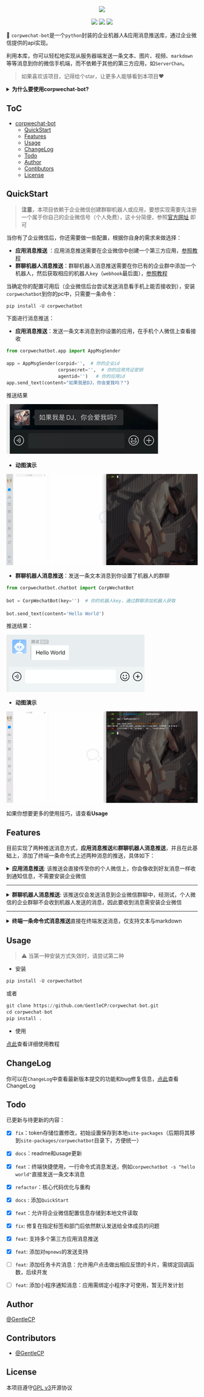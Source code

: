 <p align="center">
<a href="https://github.com/GentleCP/corpwechat-bot"><img width="300" src="https://gitee.com/gentlecp/ImgUrl/raw/master/20210425111523.png"></a>
</p>

<p align="center">
<a href="https://hits.seeyoufarm.com"><img src="https://hits.seeyoufarm.com/api/count/incr/badge.svg?url=https%3A%2F%2Fgithub.com%2FGentleCP%2Fcorpwechat-bot&count_bg=%2379C83D&title_bg=%23555555&icon=&icon_color=%23E7E7E7&title=hits&edge_flat=false"/></a>
<a ><img src="https://img.shields.io/badge/python-3.5%2B-blue"/></a>
<a ><img src="https://img.shields.io/pypi/v/corpwechatbot"/></a>
</p>

:wave: `corpwechat-bot`是一个`python`封装的企业机器人&应用消息推送库，通过企业微信提供的api实现。

利用本库，你可以轻松地实现从服务器端发送一条文本、图片、视频、`markdown`等等消息到你的微信手机端，而不依赖于其他的第三方应用，如`ServerChan`。

> 如果喜欢该项目，记得给个star，让更多人能够看到本项目♥️

<details>
<summary><b>为什么要使用corpwechat-bot?</b></summary>

`corpwechat-bot`的定位是让用户随时随地了解服务器端程序的运行结果，同类型的方法有很多，例如邮件，钉钉（这两个的消息推送我在我的另一个库[cptools](https://github.com/GentleCP/cptools)中实现了，有兴趣的可以去看看），bark等。但对于一般人来说，最方便的接收方式还是微信，但个人微信并不提供给开发者API（以前可以用网页微信，现在被禁了）。

拥有同样功能比较知名的有：`ServerChan`，之前提供公众号模板消息推送，但由于微信官方原因，在`21年4月底即将下线`，因此推出了`Turbo`版，支持企业微信消息推送。我在使用过之后发现几个主要问题:raising_hand:，并与`corpwechat-bot`进行了对比：

| 对比项               | ServerChan                                                   | corpwechat-bot                                               |
| -------------------- | ------------------------------------------------------------ | ------------------------------------------------------------ |
| **消息推送限制**     | :disappointed_relieved: 普通用户消息推送次数限制（每天5次，会员不限） | :relaxed: ​`corpwechat-bot`直接和企业微信对接，消息发送仅受微信官方限制（每分钟20条） |
| **个人信息安全性**   | :weary: 个人企业号、应用id和密钥由`ServerChan`云端存储，所有发送的消息也经过`ServerChan`转发（先到`ServerChan`后台，再由`ServerChan`发送到微信） | :innocent: `corpwechat-bot`本身不存储任何用户的密钥（由用户本地保存），所有消息也是直接发送到企业微信后台，保证数据安全性 |
| **创建、使用便捷性** | :persevere: 主要使用步骤：<br />1.  用户注册企业微信<br />2.  创建`ServerChan`应用<br />3.  提交企业号、应用id、应用密钥到`ServerChan`，获取`sendKey`<br />4. 利用`sendKey`发送`http`请求到指定url完成消息发送 | :wink: 主要使用步骤：​<br />1. 用户注册企业微信<br />2. 创建个人消息推送应用，获取相应密钥<br />3. 一条命令`pip install -U corpwechatbot`安装<br />4. 利用`corpwechatbot`的消息发送接口发送消息 |
| **消息类型支持**     | :pensive: 仅支持`title`+`description`（支持`markdown`）的消息发送格式​ | :yum: 支持文本、`markdown`，图片、语音、视频、文件、卡片等多个企业微信提供的消息类型​ |
| **开源**             | :cry: ​不开源，所有代码均由`ServerChan`自身管控               | :sunglasses: 开源在Github​，任何人可以依据源代码添加定制自己想要的功能，或贡献自己的一份力到开源项目中 |

> **特别说明**：虽然上面的对比偏向于突出`corpwechat-bot`的优势，但并没有刻意贬低`ServerChan`的意思，作为一个公开的服务，`ServerChan`的这些特性都是可以被接受的，同时`ServerChan`也是一款**非常优秀**的消息推送工具（我之前一直在使用），支持各大类型的消息推送接口（企业微信、钉钉、bark等等），但考虑到上面的几个特性，所以我选择了自己定制并开源了`corpwechat-bot`，希望给和我一样想法的用户**多一份选择**，如果你觉得上面的特性切中了你的需求点，**麻烦给作者一个小小的`star`以资鼓励吧**～:pray:。未来`corpwechat-bot`还会添加更多的功能和特性，详情查看[Todo](#todo)，当然你也可以在`issue`中提出你的合理需求，或提交PR来帮助`corpwechat-bot`做的更好!!!

</details>




ToC
-----------------

   * [corpwechat-bot](#corpwechat-bot)
      * [QuickStart](#quickstart)
      * [Features](#features)
      * [Usage](#usage)
      * [ChangeLog](#changelog)
      * [Todo](#todo)
      * [Author](#author)
      * [Contibutors](#contibutors)
      * [License](#license)

## QuickStart

> **注意**，本项目依赖于企业微信创建群聊机器人或应用，要想实现需要先注册一个属于你自己的企业微信号（个人免费），这十分简便，参照[官方网址](https://work.weixin.qq.com/) 即可

当你有了企业微信后，你还需要做一些配置，根据你自身的需求来做选择：

- **应用消息推送** ：应用消息推送需要在企业微信中创建一个第三方应用，[参照教程](https://open.work.weixin.qq.com/wwopen/helpguide/detail?t=selfBuildApp)
- **群聊机器人消息推送**：群聊机器人消息推送需要在你已有的企业群中添加一个机器人，然后获取相应的机器人`key`（`webhook`最后面），[参照教程](https://jingyan.baidu.com/article/d45ad148cc79eb28552b80b5.html)

当确定你的配置可用后（企业微信后台尝试发送消息看手机上能否接收到），安装`corpwechatbot`到你的pc中，只需要一条命令：

```shell
pip install -U corpwechatbot
```

下面进行消息推送：

- **应用消息推送**：发送一条文本消息到你设置的应用，在手机个人微信上查看接收

```python
from corpwechatbot.app import AppMsgSender

app = AppMsgSender(corpid='',  # 你的企业id
                   corpsecret='',  # 你的应用凭证密钥
                   agentid='')   # 你的应用id
app.send_text(content="如果我是DJ，你会爱我吗？")
```
推送结果

![img.png](img/app.png)

- **动图演示**

![](img/app_msgsend.gif)

- **群聊机器人消息推送**：发送一条文本消息到你设置了机器人的群聊

```python
from corpwechatbot.chatbot import CorpWechatBot

bot = CorpWechatBot(key='')  # 你的机器人key，通过群聊添加机器人获取

bot.send_text(content='Hello World')
```

推送结果：

![](img/bot.png)

- **动图演示**

![](img/bot_msgsend.gif)

如果你想要更多的使用技巧，请查看**Usage**


## Features
目前实现了两种推送消息方式，**应用消息推送**和**群聊机器人消息推送**，并且在此基础上，添加了终端一条命令式上述两种消息的推送，具体如下：

<details>
<summary><b>应用消息推送</b>: 该推送会直接传至你的个人微信上，你会像收到好友消息一样收到通知信息，不需要安装企业微信</summary>
<li>文本消息: 最普通的消息，文字内容，最长不超过2048个字节</li>
<li>图片消息：发送一张图片，可选jpg,png，大小不超过2MB，目前仅支持通过图片路径发送</li>
<li>语音消息：发送一条语音，大小不超过2MB，时长不超过60s，必须是.amr格式</li>
<li>视频消息：发送一段视频，大小不超过10MB，必须是.mp4格式</li>
<li>普通文件：其他类型的文件，大小不超过20MB（不小于5字节）</li>
<li>markdown消息：传输markdown类型消息</li>
<li>图文消息：图片文字形式，带有跳转链接，适合做推广</li>
<li>mpnews图文消息：有专属页面的图文消息，支持html标签内容 </li>
<li>文本卡片消息：以卡片形式呈现的文本，包含跳转链接</li>
</details>
<hr>
<details>
<summary><b>群聊机器人消息推送</b>: 该推送仅会发送消息到企业微信群聊中，经测试，个人微信的企业群聊不会收到机器人发送的消息，因此要收到消息需安装企业微信</summary>
<li>文本消息：普通文字消息，最长不超过2048个字节</li>
<li>图片消息：图片大小不超过2M</li>
<li>图文消息：图片文字形式，带有跳转链接，适合打广告</li>
<li>文件消息：发送单个文件到群聊，大小在5B~20MB之间</li>
</details>
<hr>
<details>
<summary><b>终端一条命令式消息推送</b>直接在终端发送消息，仅支持文本与markdown</summary>
<li>具体参考<b>Usage</b></li>
</details>

## Usage
> ⚠️ 当第一种安装方式失效时，请尝试第二种

- 安装
```python
pip install -U corpwechatbot
```
或者
```python
git clone https://github.com/GentleCP/corpwechat-bot.git
cd corpwechat-bot
pip install .
```
- 使用     

[点此](docs/usage.md)查看详细使用教程


## ChangeLog
你可以在`ChangeLog`中查看最新版本提交的功能和bug修复信息，[点此](docs/changelog.md)查看ChangeLog

## Todo

已更新与待更新的内容：

- [x] `fix`：token存储位置修改，初始设置保存到本地`site-packages`（后期将其移到`site-packages/corpwechatbot`目录下，方便统一）
- [x] `docs`：readme和usage更新
- [x] `feat`：终端快捷使用，一行命令式消息发送，例如`corpwechatbot -s "hello world"`直接发送一条文本消息
- [x] `refactor`：核心代码优化与重构
- [x] `docs` : 添加`QuickStart`
- [x] `feat`：允许将企业微信配置信息存储到本地文件读取
- [x] `fix`: 修复在指定标签和部门后依然默认发送给全体成员的问题
- [x] `feat`: 支持多个第三方应用消息推送
- [x] `feat`: 添加对`mpnews`的发送支持
- [ ] `feat`: 添加任务卡片消息：允许用户点击做出相应反馈的卡片，需绑定回调函数，后续开发
- [ ] `feat`: 添加小程序通知消息：应用需绑定小程序才可使用，暂无开发计划


## Author

[@GentleCP](https://github.com/GentleCP)

## Contributors
- [@GentleCP](https://github.com/GentleCP)

## License
本项目遵守[GPL v3](LICENSE)开源协议